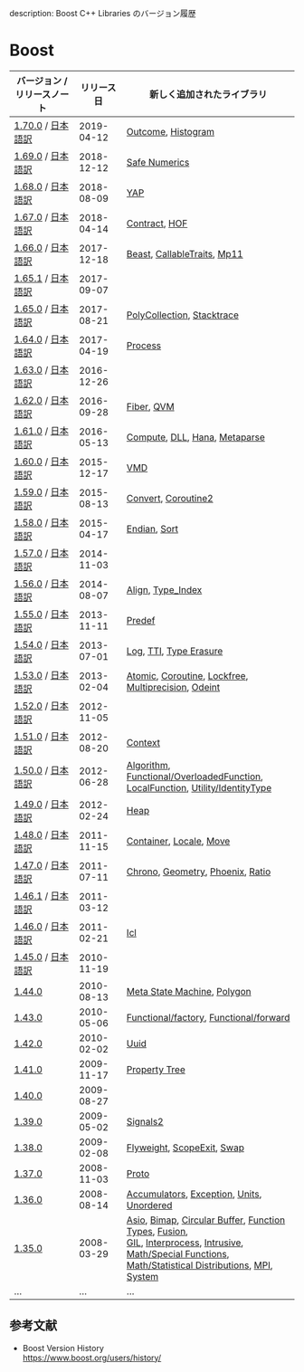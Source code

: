 description: Boost C++ Libraries のバージョン履歴

# Boost

| バージョン / リリースノート                                                                                                                    | リリース日      | 新しく追加されたライブラリ                                                                                                                                                                                                                                                                                                                                                                                                                                                                                                                                                                                                                                                                                                                                                                                                    |
|------------------------------------------------------------------------------------------------------------------------------------|------------|------------------------------------------------------------------------------------------------------------------------------------------------------------------------------------------------------------------------------------------------------------------------------------------------------------------------------------------------------------------------------------------------------------------------------------------------------------------------------------------------------------------------------------------------------------------------------------------------------------------------------------------------------------------------------------------------------------------------------------------------------------------------------------------------------------------|
| [1.70.0](https://www.boost.org/users/history/version_1_70_0.html) / [日本語訳](https://boostjp.github.io/document/version/1_70_0.html) | 2019-04-12 | [Outcome](https://www.boost.org/libs/outcome/), [Histogram](https://www.boost.org/libs/histogram/)                                                                                                                                                                                                                                                                                                                                                                                                                                                                                                                                                                                                                                                                                                               |
| [1.69.0](https://www.boost.org/users/history/version_1_69_0.html) / [日本語訳](https://boostjp.github.io/document/version/1_69_0.html) | 2018-12-12 | [Safe Numerics](https://www.boost.org/libs/safe_numerics/)                                                                                                                                                                                                                                                                                                                                                                                                                                                                                                                                                                                                                                                                                                                                                       |
| [1.68.0](https://www.boost.org/users/history/version_1_68_0.html) / [日本語訳](https://boostjp.github.io/document/version/1_68_0.html) | 2018-08-09 | [YAP](https://www.boost.org/libs/yap/)                                                                                                                                                                                                                                                                                                                                                                                                                                                                                                                                                                                                                                                                                                                                                                           |
| [1.67.0](https://www.boost.org/users/history/version_1_67_0.html) / [日本語訳](https://boostjp.github.io/document/version/1_67_0.html) | 2018-04-14 | [Contract](https://www.boost.org/libs/contract/), [HOF](https://www.boost.org/libs/hof/)                                                                                                                                                                                                                                                                                                                                                                                                                                                                                                                                                                                                                                                                                                                         |
| [1.66.0](https://www.boost.org/users/history/version_1_66_0.html) / [日本語訳](https://boostjp.github.io/document/version/1_66_0.html) | 2017-12-18 | [Beast](https://www.boost.org/libs/beast/), [CallableTraits](https://www.boost.org/libs/callable_traits/), [Mp11](https://www.boost.org/libs/mp11/)                                                                                                                                                                                                                                                                                                                                                                                                                                                                                                                                                                                                                                                              |
| [1.65.1](https://www.boost.org/users/history/version_1_65_1.html) / [日本語訳](https://boostjp.github.io/document/version/1_65_1.html) | 2017-09-07 |                                                                                                                                                                                                                                                                                                                                                                                                                                                                                                                                                                                                                                                                                                                                                                                                                  |
| [1.65.0](https://www.boost.org/users/history/version_1_65_0.html) / [日本語訳](https://boostjp.github.io/document/version/1_65_0.html) | 2017-08-21 | [PolyCollection](https://www.boost.org/libs/poly_collection/), [Stacktrace](https://www.boost.org/libs/stacktrace/)                                                                                                                                                                                                                                                                                                                                                                                                                                                                                                                                                                                                                                                                                              |
| [1.64.0](https://www.boost.org/users/history/version_1_64_0.html) / [日本語訳](https://boostjp.github.io/document/version/1_64_0.html) | 2017-04-19 | [Process](https://www.boost.org/libs/process/)                                                                                                                                                                                                                                                                                                                                                                                                                                                                                                                                                                                                                                                                                                                                                                   |
| [1.63.0](https://www.boost.org/users/history/version_1_63_0.html) / [日本語訳](https://boostjp.github.io/document/version/1_63_0.html) | 2016-12-26 |                                                                                                                                                                                                                                                                                                                                                                                                                                                                                                                                                                                                                                                                                                                                                                                                                  |
| [1.62.0](https://www.boost.org/users/history/version_1_62_0.html) / [日本語訳](https://boostjp.github.io/document/version/1_62_0.html) | 2016-09-28 | [Fiber](https://www.boost.org/libs/fiber/), [QVM](https://www.boost.org/libs/qvm/doc/index.html)                                                                                                                                                                                                                                                                                                                                                                                                                                                                                                                                                                                                                                                                                                                 |
| [1.61.0](https://www.boost.org/users/history/version_1_61_0.html) / [日本語訳](https://boostjp.github.io/document/version/1_61_0.html) | 2016-05-13 | [Compute](https://www.boost.org/libs/compute/), [DLL](https://www.boost.org/libs/dll/), [Hana](https://www.boost.org/libs/hana/), [Metaparse](https://www.boost.org/libs/metaparse/)                                                                                                                                                                                                                                                                                                                                                                                                                                                                                                                                                                                                                             |
| [1.60.0](https://www.boost.org/users/history/version_1_60_0.html) / [日本語訳](https://boostjp.github.io/document/version/1_60_0.html) | 2015-12-17 | [VMD](https://www.boost.org/libs/vmd/)                                                                                                                                                                                                                                                                                                                                                                                                                                                                                                                                                                                                                                                                                                                                                                           |
| [1.59.0](https://www.boost.org/users/history/version_1_59_0.html) / [日本語訳](https://boostjp.github.io/document/version/1_59_0.html) | 2015-08-13 | [Convert](https://www.boost.org/libs/convert/), [Coroutine2](https://www.boost.org/libs/coroutine2/)                                                                                                                                                                                                                                                                                                                                                                                                                                                                                                                                                                                                                                                                                                             |
| [1.58.0](https://www.boost.org/users/history/version_1_58_0.html) / [日本語訳](https://boostjp.github.io/document/version/1_58_0.html) | 2015-04-17 | [Endian](https://www.boost.org/libs/endian), [Sort](https://www.boost.org/libs/sort/)                                                                                                                                                                                                                                                                                                                                                                                                                                                                                                                                                                                                                                                                                                                            |
| [1.57.0](https://www.boost.org/users/history/version_1_57_0.html) / [日本語訳](https://boostjp.github.io/document/version/1_57_0.html) | 2014-11-03 |                                                                                                                                                                                                                                                                                                                                                                                                                                                                                                                                                                                                                                                                                                                                                                                                                  |
| [1.56.0](https://www.boost.org/users/history/version_1_56_0.html) / [日本語訳](https://boostjp.github.io/document/version/1_56_0.html) | 2014-08-07 | [Align](https://www.boost.org/libs/align/), [Type_Index](https://www.boost.org/libs/type_index/)                                                                                                                                                                                                                                                                                                                                                                                                                                                                                                                                                                                                                                                                                                                 |
| [1.55.0](https://www.boost.org/users/history/version_1_55_0.html) / [日本語訳](https://boostjp.github.io/document/version/1_55_0.html) | 2013-11-11 | [Predef](https://www.boost.org/libs/predef/)                                                                                                                                                                                                                                                                                                                                                                                                                                                                                                                                                                                                                                                                                                                                                                     |
| [1.54.0](https://www.boost.org/users/history/version_1_54_0.html) / [日本語訳](https://boostjp.github.io/document/version/1_54_0.html) | 2013-07-01 | [Log](https://www.boost.org/libs/log/), [TTI](https://www.boost.org/libs/tti/), [Type Erasure](https://www.boost.org/libs/type_erasure/)                                                                                                                                                                                                                                                                                                                                                                                                                                                                                                                                                                                                                                                                         |
| [1.53.0](https://www.boost.org/users/history/version_1_53_0.html) / [日本語訳](https://boostjp.github.io/document/version/1_53_0.html) | 2013-02-04 | [Atomic](https://www.boost.org/libs/atomic/), [Coroutine](https://www.boost.org/libs/coroutine/), [Lockfree](https://www.boost.org/libs/lockfree/), [Multiprecision](https://www.boost.org/libs/multiprecision/), [Odeint](https://www.boost.org/libs/numeric/odeint/)                                                                                                                                                                                                                                                                                                                                                                                                                                                                                                                                           |
| [1.52.0](https://www.boost.org/users/history/version_1_52_0.html) / [日本語訳](https://boostjp.github.io/document/version/1_52_0.html) | 2012-11-05 |                                                                                                                                                                                                                                                                                                                                                                                                                                                                                                                                                                                                                                                                                                                                                                                                                  |
| [1.51.0](https://www.boost.org/users/history/version_1_51_0.html) / [日本語訳](https://boostjp.github.io/document/version/1_51_0.html) | 2012-08-20 | [Context](https://www.boost.org/libs/context/)                                                                                                                                                                                                                                                                                                                                                                                                                                                                                                                                                                                                                                                                                                                                                                   |
| [1.50.0](https://www.boost.org/users/history/version_1_50_0.html) / [日本語訳](https://boostjp.github.io/document/version/1_50_0.html) | 2012-06-28 | [Algorithm](https://www.boost.org/libs/algorithm/), [Functional/OverloadedFunction](https://www.boost.org/libs/functional/overloaded_function/),<br>[LocalFunction](https://www.boost.org/libs/local_function/), [Utility/IdentityType](https://www.boost.org/libs/utility/identity_type/)                                                                                                                                                                                                                                                                                                                                                                                                                                                                                                                          |
| [1.49.0](https://www.boost.org/users/history/version_1_49_0.html) / [日本語訳](https://boostjp.github.io/document/version/1_49_0.html) | 2012-02-24 | [Heap](https://www.boost.org/libs/heap/index.html)                                                                                                                                                                                                                                                                                                                                                                                                                                                                                                                                                                                                                                                                                                                                                               |
| [1.48.0](https://www.boost.org/users/history/version_1_48_0.html) / [日本語訳](https://boostjp.github.io/document/version/1_48_0.html) | 2011-11-15 | [Container](https://www.boost.org/libs/container/index.html), [Locale](https://www.boost.org/libs/locale/index.html), [Move](https://www.boost.org/doc/html/move.html)                                                                                                                                                                                                                                                                                                                                                                                                                                                                                                                                                                                                                                           |
| [1.47.0](https://www.boost.org/users/history/version_1_47_0.html) / [日本語訳](https://boostjp.github.io/document/version/1_47_0.html) | 2011-07-11 | [Chrono](https://www.boost.org/libs/chrono/index.html), [Geometry](https://www.boost.org/libs/geometry/index.html), [Phoenix](https://www.boost.org/libs/phoenix/index.html), [Ratio](https://www.boost.org/libs/ratio/index.html)                                                                                                                                                                                                                                                                                                                                                                                                                                                                                                                                                                               |
| [1.46.1](https://www.boost.org/users/history/version_1_46_1.html) / [日本語訳](https://boostjp.github.io/document/version/1_46_1.html) | 2011-03-12 |                                                                                                                                                                                                                                                                                                                                                                                                                                                                                                                                                                                                                                                                                                                                                                                                                  |
| [1.46.0](https://www.boost.org/users/history/version_1_46_0.html) / [日本語訳](https://boostjp.github.io/document/version/1_46_0.html) | 2011-02-21 | [Icl](https://www.boost.org/libs/icl/index.html)                                                                                                                                                                                                                                                                                                                                                                                                                                                                                                                                                                                                                                                                                                                                                                 |
| [1.45.0](https://www.boost.org/users/history/version_1_45_0.html) / [日本語訳](https://boostjp.github.io/document/version/1_45_0.html) | 2010-11-19 |                                                                                                                                                                                                                                                                                                                                                                                                                                                                                                                                                                                                                                                                                                                                                                                                                  |
| [1.44.0](https://www.boost.org/users/history/version_1_44_0.html)                                                                  | 2010-08-13 | [Meta State Machine](https://www.boost.org/libs/msm/index.html), [Polygon](https://www.boost.org/libs/polygon/index.html)                                                                                                                                                                                                                                                                                                                                                                                                                                                                                                                                                                                                                                                                                        |
| [1.43.0](https://www.boost.org/users/history/version_1_43_0.html)                                                                  | 2010-05-06 | [Functional/factory](https://www.boost.org/libs/functional/factory/index.html), [Functional/forward](https://www.boost.org/libs/functional/forward/index.html)                                                                                                                                                                                                                                                                                                                                                                                                                                                                                                                                                                                                                                                   |
| [1.42.0](https://www.boost.org/users/history/version_1_42_0.html)                                                                  | 2010-02-02 | [Uuid](https://www.boost.org/libs/uuid/index.html)                                                                                                                                                                                                                                                                                                                                                                                                                                                                                                                                                                                                                                                                                                                                                               |
| [1.41.0](https://www.boost.org/users/history/version_1_41_0.html)                                                                  | 2009-11-17 | [Property Tree](https://www.boost.org/libs/property_tree/index.html)                                                                                                                                                                                                                                                                                                                                                                                                                                                                                                                                                                                                                                                                                                                                             |
| [1.40.0](https://www.boost.org/users/history/version_1_40_0.html)                                                                  | 2009-08-27 |                                                                                                                                                                                                                                                                                                                                                                                                                                                                                                                                                                                                                                                                                                                                                                                                                  |
| [1.39.0](https://www.boost.org/users/history/version_1_39_0.html)                                                                  | 2009-05-02 | [Signals2](https://www.boost.org/libs/signals2/index.html)                                                                                                                                                                                                                                                                                                                                                                                                                                                                                                                                                                                                                                                                                                                                                       |
| [1.38.0](https://www.boost.org/users/history/version_1_38_0.html)                                                                  | 2009-02-08 | [Flyweight](https://www.boost.org/libs/flyweight/index.html), [ScopeExit](https://www.boost.org/libs/scope_exit/doc/html/index.html), [Swap](https://www.boost.org/libs/utility/swap.html)                                                                                                                                                                                                                                                                                                                                                                                                                                                                                                                                                                                                                       |
| [1.37.0](https://www.boost.org/users/history/version_1_37_0.html)                                                                  | 2008-11-03 | [Proto](https://www.boost.org/libs/proto/index.html)                                                                                                                                                                                                                                                                                                                                                                                                                                                                                                                                                                                                                                                                                                                                                             |
| [1.36.0](https://www.boost.org/users/history/version_1_36_0.html)                                                                  | 2008-08-14 | [Accumulators](https://www.boost.org/libs/accumulators/index.html), [Exception](https://www.boost.org/libs/exception/doc/boost-exception.html), [Units](https://www.boost.org/libs/units/index.html), [Unordered](https://www.boost.org/libs/unordered/index.html)                                                                                                                                                                                                                                                                                                                                                                                                                                                                                                                                               |
| [1.35.0](https://www.boost.org/users/history/version_1_35_0.html)                                                                  | 2008-03-29 | [Asio](https://www.boost.org/libs/asio/index.html), [Bimap](https://www.boost.org/libs/bimap/index.html), [Circular Buffer](https://www.boost.org/libs/circular_buffer/index.html), [Function Types](https://www.boost.org/libs/function_types/index.html), [Fusion](https://www.boost.org/libs/fusion/index.html),<br>[GIL](https://www.boost.org/libs/gil/doc/index.html), [Interprocess](https://www.boost.org/libs/interprocess/index.html), [Intrusive](https://www.boost.org/libs/intrusive/index.html), [Math/Special Functions](https://www.boost.org/libs/math/doc/sf_and_dist/html/index.html),<br>[Math/Statistical Distributions](https://www.boost.org/libs/math/doc/sf_and_dist/html/index.html), [MPI](https://www.boost.org/doc/html/mpi.html), [System](https://www.boost.org/libs/system/index.html) |
| …                                                                                                                                  | …          | …                                                                                                                                                                                                                                                                                                                                                                                                                                                                                                                                                                                                                                                                                                                                                                                                                |

## 参考文献
- Boost Version History  
    https://www.boost.org/users/history/